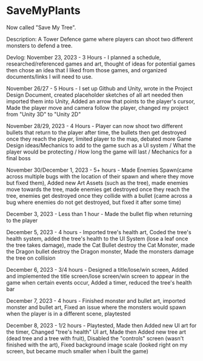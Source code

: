# SaveMyPlants
Now called "Save My Tree".

Description: A Tower Defence game where players can shoot two different monsters to defend a tree. 

Devlog: 
November 23, 2023 - 3 Hours - I planned a schedule, researched/referenced games and art, thought of ideas for potential games then chose an idea that I liked from those games, and organized documents/links I will need to use.

November 26/27 - 5 Hours - I set up Github and Unity, wrote in the Project Design Document, created placeholder sketches of all art needed then imported them into Unity, Added an arrow that points to the player's cursor, Made the player move and camera follow the player, changed my project from "Unity 3D" to "Unity 2D"

November 28/29, 2023 - 4 Hours - Player can now shoot two different bullets that return to the player after time, the bullets then get destroyed once they reach the player, limited player to the map, debated more Game Design ideas/Mechanics to add to the game such as a UI system / What the player would be protecting / How long the game will last / Mechanics for a final boss

November 30/December 1, 2023 - 5+ hours - Made Enemies Spawn(came across multiple bugs with the location of their spawn and where they move but fixed them), Added new Art Assets (such as the tree), made enemies move towards the tree, made enemies get destroyed once they reach the tree, enemies get destroyed once they collide with a bullet (came across a bug where enemies do not get destroyed, but fixed it after some time)

December 3, 2023 - Less than 1 hour - Made the bullet flip when returning to the player

December 5, 2023 - 4 hours - Imported tree's health art, Coded the tree's health system, added the tree's health to the UI System (lose a leaf once the tree takes damage), made the Cat Bullet destroy the Cat Monster, made the Dragon bullet destroy the Dragon monster, Made the monsters damage the tree on collision

December 6, 2023 - 3/4 hours - Designed a title/lose/win screen, Added and implemented the title screen/lose screen/win screen to appear in the game when certain events occur, Added a timer, reduced the tree's health bar

December 7, 2023 - 4 hours - Finished monster and bullet art, imported monster and bullet art, Fixed an issue where the monsters would spawn when the player is in a different scene, playtested

December 8, 2023 - 1/2 hours - Playtested, Made then Added new UI art for the timer, Changed "tree's health" UI art, Made then Added new tree art (dead tree and a tree with fruit), Disabled the "controls" screen (wasn't finished with the art), Fixed background image scale (looked right on my screen, but became much smaller when I built the game)


